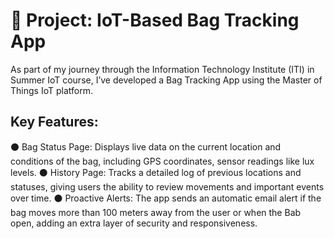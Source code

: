 # 🔧 Project: IoT-Based Bag Tracking App 

As part of my journey through the Information Technology Institute (ITI) in Summer IoT course, I’ve developed a Bag Tracking App using the Master of Things IoT platform.

## Key Features:
⚫ Bag Status Page: Displays live data on the current location and conditions of the bag, including GPS coordinates, sensor readings like lux levels.
⚫ History Page: Tracks a detailed log of previous locations and statuses, giving users the ability to review movements and important events over time.
⚫ Proactive Alerts: The app sends an automatic email alert if the bag moves more than 100 meters away from the user or when the Bab open, adding an extra layer of security and responsiveness.
